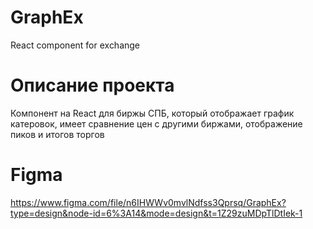 # GraphEx
React component for  exchange
# Описание проекта
Компонент на React для биржы СПБ, который отображает график катеровок, имеет сравнение цен с другими биржами, отображение пиков и итогов торгов
# Figma
https://www.figma.com/file/n6IHWWv0mvlNdfss3Qprsq/GraphEx?type=design&node-id=6%3A14&mode=design&t=1Z29zuMDpTlDtIek-1
